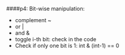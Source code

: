 ####p4:
Bit-wise manipulation:

* complement ~
* or |
* and &
* toggle i-th bit: check in the code
* Check if only one bit is 1: int & (int-1) == 0

